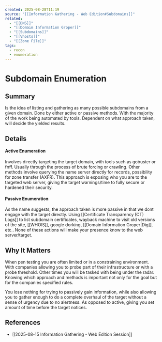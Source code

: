 ```yaml
---
created: 2025-08-28T11:19
source: "[[Information Gathering - Web Edition#Subdomains]]"
related:
  - "[[DNS]]"
  - "[[Domain Information Groper]]"
  - "[[Subdomains]]"
  - "[[Vhosts]]"
  - "[[Zone File]]"
tags:
  - recon
  - enumeration
---
```

# Subdomain Enumeration

## Summary
Is the idea of listing and gathering as many possible subdomains from a given domain. Done by either active or passive methods. With the majority of the work being automated by tools. Dependent on what approach taken, will decide the yielded results.

## Details
#### Active Enumeration
Involves directly targeting the target domain, with tools such as gobuster or fnff. Usually through the process of brute forcing or crawling. Other methods involve querying the name server directly for records, possibility for zone transfer (AXFR). This approach is exposing who you are to the targeted web server, giving the target warnings/time to fully secure or hardened their security. 

#### Passive Enumeration
As the name suggests, the approach taken is more passive in that we dont engage with the target directly. Using [[Certificate Transparency (CT) Logs]] to list subdomain certificates, wayback machine to visit old versions of the site, [[WHOIS]], google dorking, [[Domain Information Groper|Dig]], etc.. None of these actions will make your presence know to the web server/target.


## Why It Matters
When pen testing you are often limited or in a constraining environment. With companies allowing you to probe part of their infrastructure or with a probe threshold. Other times you will be tasked with being under the radar. Knowing which approach and methods is important not only for the goal but for the companies specified rules. 

You lose nothing for trying to passively gain information, while also allowing you to gather enough to do a complete overhaul of the target without a sense of urgency due to no alertness. As opposed to active, giving you set amount of time before the target notices.

## References
- [[2025-08-15 Information Gathering - Web Edition Session]]
